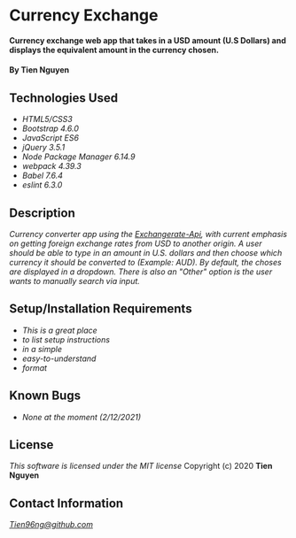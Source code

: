 # Currency Exchange

#### Currency exchange web app that takes in a USD amount (U.S Dollars) and displays the equivalent amount in the currency chosen.

#### By Tien Nguyen

## Technologies Used

* _HTML5/CSS3_
* _Bootstrap 4.6.0_
* _JavaScript ES6_
* _jQuery 3.5.1_
* _Node Package Manager 6.14.9_
* _webpack 4.39.3_
* _Babel 7.6.4_
* _eslint 6.3.0_

## Description

_Currency converter app using the [Exchangerate-Api](https://www.exchangerate-api.com/), with current emphasis on getting foreign exchange rates from USD to another origin. A user should be able to type in an amount in U.S. dollars and then choose which currency it should be converted to (Example: AUD). By default, the choses are displayed in a dropdown. There is also an "Other" option is the user wants to manually search via input._

## Setup/Installation Requirements

* _This is a great place_
* _to list setup instructions_
* _in a simple_
* _easy-to-understand_
* _format_

## Known Bugs

* _None at the moment (2/12/2021)_

## License
_This software is licensed under the MIT license_
Copyright (c) 2020 __Tien Nguyen__

## Contact Information
_<Tien96ng@github.com>_
